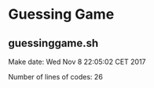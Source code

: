 # Guessing Game
## guessinggame.sh
Make date:
Wed Nov  8 22:05:02 CET 2017

Number of lines of codes:
26
